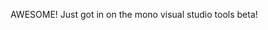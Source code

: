 <!--
id: 196169262
link: http://kevinisom.info/post/196169262/awesome-just-got-in-on-the-mono-visual-studio
slug: awesome-just-got-in-on-the-mono-visual-studio
date: Fri Sep 25 2009 11:51:35 GMT+1200 (NZST)
raw: {"blog_name":"kevinisom","id":196169262,"post_url":"http://kevinisom.info/post/196169262/awesome-just-got-in-on-the-mono-visual-studio","slug":"awesome-just-got-in-on-the-mono-visual-studio","type":"text","date":"2009-09-24 23:51:35 GMT","timestamp":1253836295,"state":"published","format":"html","reblog_key":"C2Qk3Lsu","tags":[],"short_url":"http://tmblr.co/Zw68YyBiKuk","highlighted":[],"feed_item":"http://twitter.com/kev_nz/statuses/4352380635","from_feed_id":"650289","note_count":0,"title":null,"body":"<p>AWESOME! Just got in on the mono visual studio tools beta!</p>"}
publish: 2009-09-025
tags: 
title: null
-->


AWESOME! Just got in on the mono visual studio tools beta!


